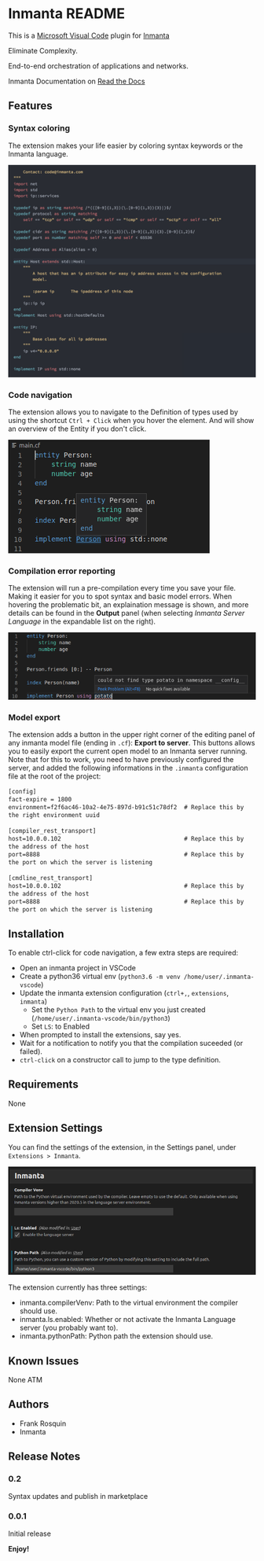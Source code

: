 # Inmanta README

This is a [Microsoft Visual Code](https://code.visualstudio.com/) plugin for [Inmanta](https://inmanta.com/)

Eliminate Complexity.

End-to-end orchestration of applications and networks.

Inmanta Documentation on [Read the Docs](https://inmanta.com/resources/docs/)

## Features


### Syntax coloring
The extension makes your life easier by coloring syntax keywords or the Inmanta language.

![Syntax coloring screenshot](images/screenshot-syntax-coloring.png)

### Code navigation
The extension allows you to navigate to the Definition of types used by using the shortcut `Ctrl + Click` when you hover the element.  And will show an overview of the Entity if you don't click.

![Navigation screenshot](images/screenshot-ctrl-click.png)

### Compilation error reporting
The extension will run a pre-compilation every time you save your file.  Making it easier for you to spot syntax and basic model errors.  When hovering the problematic bit, an explaination message is shown, and more details can be found in the **Output** panel (when selecting *Inmanta Server Language* in the expandable list on the right).

![Error reporting screenshot](images/screenshot-error-reporting.png)

### Model export
The extension adds a button in the upper right corner of the editing panel of any inmanta model file (ending in `.cf`): **Export to server**.  This buttons allows you to easily export the current open model to an Inmanta server running.  Note that for this to work, you need to have previously configured the server, and added the following informations in the `.inmanta` configuration file at the root of the project:

```
[config]
fact-expire = 1800
environment=f2f6ac46-10a2-4e75-897d-b91c51c78df2  # Replace this by the right environment uuid

[compiler_rest_transport]
host=10.0.0.102                                   # Replace this by the address of the host
port=8888                                         # Replace this by the port on which the server is listening

[cmdline_rest_transport]
host=10.0.0.102                                   # Replace this by the address of the host
port=8888                                         # Replace this by the port on which the server is listening
```

## Installation

To enable ctrl-click for code navigation, a few extra steps are required:

- Open an inmanta project in VSCode
- Create a python36 virtual env (`python3.6 -m venv /home/user/.inmanta-vscode`)
- Update the inmanta extension configuration (`ctrl+,`, `extensions`, `inmanta`)
  - Set the `Python Path` to the virtual env you just created (`/home/user/.inmanta-vscode/bin/python3`)
  - Set `LS`: to Enabled
- When prompted to install the extensions, say yes.
- Wait for a notification to notify you that the compilation suceeded (or failed).
- `ctrl-click` on a constructor call to jump to the type definition.

## Requirements

None

## Extension Settings

You can find the settings of the extension, in the Settings panel, under `Extensions > Inmanta`.

![Settings screenshot](images/screenshot-settings.png)

The extension currently has three settings:
 - inmanta.compilerVenv: Path to the virtual environment the compiler should use.
 - inmanta.ls.enabled: Whether or not activate the Inmanta Language server (you probably want to).
 - inmanta.pythonPath: Python path the extension should use.

## Known Issues

None ATM

## Authors

- Frank Rosquin
- Inmanta

## Release Notes

### 0.2

Syntax updates and publish in marketplace

### 0.0.1

Initial release

**Enjoy!**

